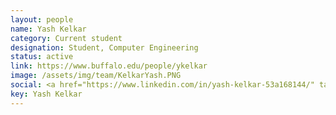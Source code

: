 ```yaml
---
layout: people
name: Yash Kelkar
category: Current student
designation: Student, Computer Engineering
status: active
link: https://www.buffalo.edu/people/ykelkar
image: /assets/img/team/KelkarYash.PNG
social: <a href="https://www.linkedin.com/in/yash-kelkar-53a168144/" target="_blank"><i class="icofont-linkedin"></i></a><a href="https://ynkelka.github.io/" target="_blank"><i class="icofont-web"></i></a><a href="mailto:yashnkelkar@gmail.com" target="_blank"><i class="icofont-email"></i></a>
key: Yash Kelkar
---
```


